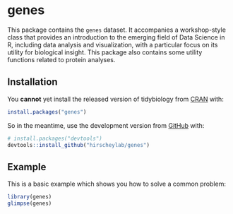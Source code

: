 
# genes

<!-- badges: start -->
<!-- badges: end -->

This package contains the `genes` dataset. It accompanies a workshop-style class that provides an
introduction to the emerging field of Data Science in R, including data
analysis and visualization, with a particular focus on its utility for
biological insight. This package also contains some utility functions related to protein analyses.

## Installation

You **cannot** yet install the released version of tidybiology from
[CRAN](https://CRAN.R-project.org) with:

``` r
install.packages("genes")
```

So in the meantime, use the development version from
[GitHub](https://github.com/) with:

``` r
# install.packages("devtools")
devtools::install_github("hirscheylab/genes")
```


## Example

This is a basic example which shows you how to solve a common problem:

``` r
library(genes)
glimpse(genes)
```
